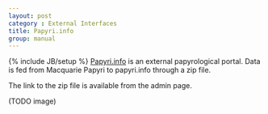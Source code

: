 ```yaml
---
layout: post
category : External Interfaces
title: Papyri.info
group: manual
---
```

{% include JB/setup %}
[Papyri.info](http://papyri.info/) is an external papyrological portal. Data is fed from Macquarie Papyri to papyri.info through a zip file.

The link to the zip file is available from the admin page.

(TODO image)

